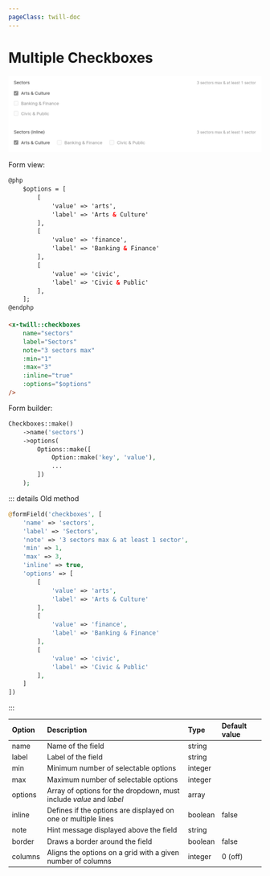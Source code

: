 ```yaml
---
pageClass: twill-doc
---
```


# Multiple Checkboxes

![screenshot](../.vuepress/public/_media/checkboxes.png)

Form view:
```html
@php
    $options = [
        [
            'value' => 'arts',
            'label' => 'Arts & Culture'
        ],
        [
            'value' => 'finance',
            'label' => 'Banking & Finance'
        ],
        [
            'value' => 'civic',
            'label' => 'Civic & Public'
        ],
    ];
@endphp

<x-twill::checkboxes
    name="sectors"
    label="Sectors"
    note="3 sectors max"
    :min="1"
    :max="3"
    :inline="true"
    :options="$options"
/>
```

Form builder:
```php
Checkboxes::make()
    ->name('sectors')
    ->options(
        Options::make([
            Option::make('key', 'value'),
            ...
        ])
    );
```

::: details Old method
```php
@formField('checkboxes', [
    'name' => 'sectors',
    'label' => 'Sectors',
    'note' => '3 sectors max & at least 1 sector',
    'min' => 1,
    'max' => 3,
    'inline' => true,
    'options' => [
        [
            'value' => 'arts',
            'label' => 'Arts & Culture'
        ],
        [
            'value' => 'finance',
            'label' => 'Banking & Finance'
        ],
        [
            'value' => 'civic',
            'label' => 'Civic & Public'
        ],
    ]
])
```
:::

| Option  | Description                                                         | Type    | Default value |
|:--------|:--------------------------------------------------------------------|:--------|:--------------|
| name    | Name of the field                                                   | string  |               |
| label   | Label of the field                                                  | string  |               |
| min     | Minimum number of selectable options                                | integer |               |
| max     | Maximum number of selectable options                                | integer |               |
| options | Array of options for the dropdown, must include _value_ and _label_ | array   |               |
| inline  | Defines if the options are displayed on one or multiple lines       | boolean | false         |
| note    | Hint message displayed above the field                              | string  |               |
| border  | Draws a border around the field                                     | boolean | false         |
| columns | Aligns the options on a grid with a given number of columns         | integer | 0 (off)       |
